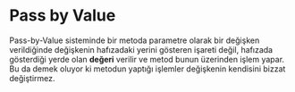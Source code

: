 # Pass by Value

Pass-by-Value sisteminde bir metoda parametre olarak bir değişken verildiğinde değişkenin hafızadaki yerini gösteren işareti değil, hafızada gösterdiği yerde olan **değeri** verilir ve metod bunun üzerinden işlem yapar. Bu da demek oluyor ki metodun yaptığı işlemler değişkenin kendisini bizzat değiştirmez. 